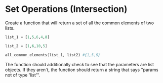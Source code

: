 # Set Operations (Intersection)

Create a function that will return a set of all the common elements of two lists. 

```python
list_1 = [1,5,6,4,8]

list_2 = [1,6,10,5]

all_common_elements(list_1, list2) #{1,5,6}
```

The function should additionally check to see that the parameters are list objects. If they aren't, the function should return a string that says "params not of type 'list'".
